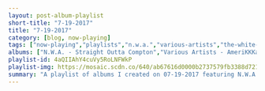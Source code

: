 ```yaml
---
layout: post-album-playlist
short-title: "7-19-2017"
title: "7-19-2017"
category: [blog, now-playing]
tags: ["now-playing","playlists","n.w.a.","various-artists","the-white-stripes","james-brown","dan-auerbach","various-artists","beach-house","leonard-cohen","2pac","various-artists"]
albums: ["N.W.A. - Straight Outta Compton","Various Artists - AmeriKKKa's Most Wanted","The White Stripes - Bastille Day","James Brown - It's A Mother","Dan Auerbach - Waiting on a Song","Various Artists - Swimming Pool Summer","Beach House - B-Sides and Rarities","Leonard Cohen - Songs Of Leonard Cohen","2Pac - All Eyez On Me","Various Artists - FUTURE"]
playlist-id: 4aQIIAhY4cuVy5RoLNFWkP
playlist-img: https://mosaic.scdn.co/640/ab67616d0000b2737579fb3388d72153c49375e9ab67616d0000b273c79a70e8167cc1a4fab83781ab67616d0000b273d209330f38f647669d34be2bab67616d0000b273dbe3f66c86462bfae1e23eb9
summary: "A playlist of albums I created on 07-19-2017 featuring N.W.A., Various Artists, The White Stripes, James Brown, Dan Auerbach, Various Artists, Beach House, Leonard Cohen, 2Pac, and Various Artists"
---
```

